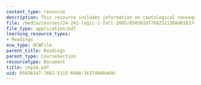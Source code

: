 ```yaml
---
content_type: resource
description: This resource includes information on tautological consequence rule.
file: /media/courses/24-241-logic-i-fall-2005/050361d77662511568d016374b80a69c_chp16.pdf
file_type: application/pdf
learning_resource_types:
- Readings
ocw_type: OCWFile
parent_title: Readings
parent_type: CourseSection
resourcetype: Document
title: chp16.pdf
uid: 050361d7-7662-5115-68d0-16374b80a69c
---
```

